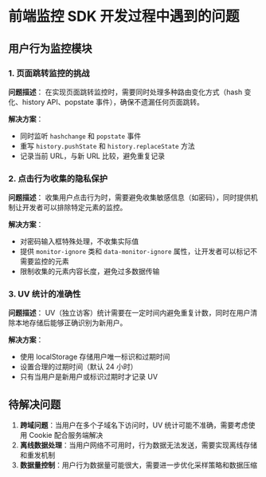 # 前端监控 SDK 开发过程中遇到的问题

## 用户行为监控模块

### 1. 页面跳转监控的挑战

**问题描述**：
在实现页面跳转监控时，需要同时处理多种路由变化方式（hash 变化、history API、popstate 事件），确保不遗漏任何页面跳转。

**解决方案**：
- 同时监听 `hashchange` 和 `popstate` 事件
- 重写 `history.pushState` 和 `history.replaceState` 方法
- 记录当前 URL，与新 URL 比较，避免重复记录

### 2. 点击行为收集的隐私保护

**问题描述**：
收集用户点击行为时，需要避免收集敏感信息（如密码），同时提供机制让开发者可以排除特定元素的监控。

**解决方案**：
- 对密码输入框特殊处理，不收集实际值
- 提供 `monitor-ignore` 类和 `data-monitor-ignore` 属性，让开发者可以标记不需要监控的元素
- 限制收集的元素内容长度，避免过多数据传输

### 3. UV 统计的准确性

**问题描述**：
UV（独立访客）统计需要在一定时间内避免重复计数，同时在用户清除本地存储后能够正确识别为新用户。

**解决方案**：
- 使用 localStorage 存储用户唯一标识和过期时间
- 设置合理的过期时间（默认 24 小时）
- 只有当用户是新用户或标识过期时才记录 UV

## 待解决问题

1. **跨域问题**：当用户在多个子域名下访问时，UV 统计可能不准确，需要考虑使用 Cookie 配合服务端解决
2. **离线数据处理**：当用户网络不可用时，行为数据无法发送，需要实现离线存储和重发机制
3. **数据量控制**：用户行为数据量可能很大，需要进一步优化采样策略和数据压缩
